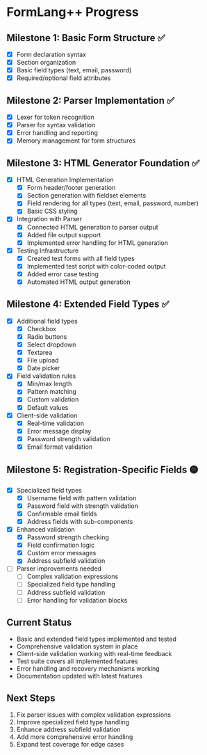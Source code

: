 # FormLang++ Progress

## Milestone 1: Basic Form Structure ✅
- [x] Form declaration syntax
- [x] Section organization
- [x] Basic field types (text, email, password)
- [x] Required/optional field attributes

## Milestone 2: Parser Implementation ✅
- [x] Lexer for token recognition
- [x] Parser for syntax validation
- [x] Error handling and reporting
- [x] Memory management for form structures

## Milestone 3: HTML Generator Foundation ✅
- [x] HTML Generation Implementation
  - [x] Form header/footer generation
  - [x] Section generation with fieldset elements
  - [x] Field rendering for all types (text, email, password, number)
  - [x] Basic CSS styling
- [x] Integration with Parser
  - [x] Connected HTML generation to parser output
  - [x] Added file output support
  - [x] Implemented error handling for HTML generation
- [x] Testing Infrastructure
  - [x] Created test forms with all field types
  - [x] Implemented test script with color-coded output
  - [x] Added error case testing
  - [x] Automated HTML output generation

## Milestone 4: Extended Field Types ✅
- [x] Additional field types
  - [x] Checkbox
  - [x] Radio buttons
  - [x] Select dropdown
  - [x] Textarea
  - [x] File upload
  - [x] Date picker
- [x] Field validation rules
  - [x] Min/max length
  - [x] Pattern matching
  - [x] Custom validation
  - [x] Default values
- [x] Client-side validation
  - [x] Real-time validation
  - [x] Error message display
  - [x] Password strength validation
  - [x] Email format validation

## Milestone 5: Registration-Specific Fields 🟡
- [x] Specialized field types
  - [x] Username field with pattern validation
  - [x] Password field with strength validation
  - [x] Confirmable email fields
  - [x] Address fields with sub-components
- [x] Enhanced validation
  - [x] Password strength checking
  - [x] Field confirmation logic
  - [x] Custom error messages
  - [x] Address subfield validation
- [ ] Parser improvements needed
  - [ ] Complex validation expressions
  - [ ] Specialized field type handling
  - [ ] Address subfield validation
  - [ ] Error handling for validation blocks

## Current Status
- Basic and extended field types implemented and tested
- Comprehensive validation system in place
- Client-side validation working with real-time feedback
- Test suite covers all implemented features
- Error handling and recovery mechanisms working
- Documentation updated with latest features

## Next Steps
1. Fix parser issues with complex validation expressions
2. Improve specialized field type handling
3. Enhance address subfield validation
4. Add more comprehensive error handling
5. Expand test coverage for edge cases 